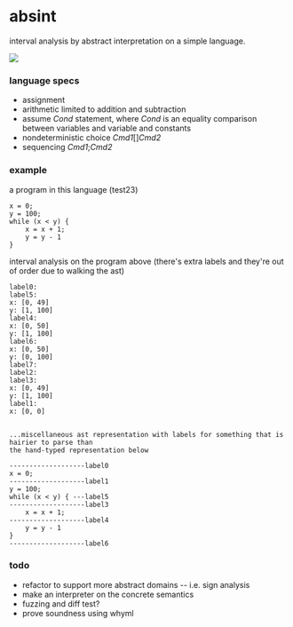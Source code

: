 # absint
interval analysis by abstract interpretation on a simple language.

![](https://upload.wikimedia.org/wikipedia/commons/thumb/8/8b/Abstract_interpretation_of_integers_by_signs_svg.svg/800px-Abstract_interpretation_of_integers_by_signs_svg.svg.png)
### language specs
* assignment
* arithmetic limited to addition and subtraction
* assume *Cond* statement, where *Cond* is an equality comparison between variables and variable and constants
* nondeterministic choice *Cmd1*[]*Cmd2*
* sequencing *Cmd1*;*Cmd2*

### example
a program in this language (test23)
```
x = 0;
y = 100;
while (x < y) {
    x = x + 1;
    y = y - 1
}
```

interval analysis on the program above (there's extra labels and they're out of order due to walking the ast)
```
label0:                              
label5: 
x: [0, 49]
y: [1, 100]
label4: 
x: [0, 50]
y: [1, 100]
label6: 
x: [0, 50]
y: [0, 100]
label7: 
label2: 
label3: 
x: [0, 49]
y: [1, 100]
label1: 
x: [0, 0]


...miscellaneous ast representation with labels for something that is hairier to parse than
the hand-typed representation below

-------------------label0
x = 0;
-------------------label1
y = 100;
while (x < y) { ---label5
-------------------label3
    x = x + 1;
-------------------label4
    y = y - 1
}
-------------------label6
```


### todo
* refactor to support more abstract domains -- i.e. sign analysis
* make an interpreter on the concrete semantics
* fuzzing and diff test?
* prove soundness using whyml

